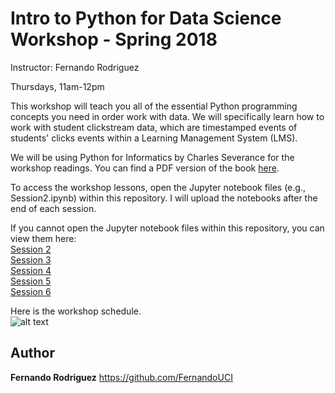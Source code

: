 
# Intro to Python for Data Science Workshop - Spring 2018
Instructor: Fernando Rodriguez

Thursdays, 11am-12pm


This workshop will teach you all of the essential Python programming concepts you need in order work with data. We will specifically learn how to work with student clickstream data, which are timestamped events of students' clicks events within a Learning Management System (LMS).

We will be using Python for Informatics by Charles Severance for the workshop readings. 
You can find a PDF version of the book <a href="http://www.pythonlearn.com/book_270.pdf" target="_blank">here</a>.

To access the workshop lessons, open the Jupyter notebook files (e.g., Session2.ipynb) within this repository. I will upload the notebooks after the end of each session. 

If you cannot open the Jupyter notebook files within this repository, you can view them here:</br>
<a href="https://nbviewer.jupyter.org/github/FernandoUCI/Python-for-Data-Science-Workshop/blob/master/Session2.ipynb" target="_blank">Session 2</a></br>
<a href="http://nbviewer.jupyter.org/github/FernandoUCI/Python-for-Data-Science-Workshop/blob/master/Session3.ipynb" target="_blank">Session 3</a></br>
<a href="https://nbviewer.jupyter.org/github/FernandoUCI/Python-for-Data-Science-Workshop/blob/master/Session4.ipynb" target="_blank">Session 4</a></br>
<a href="http://nbviewer.jupyter.org/github/FernandoUCI/Python-for-Data-Science-Workshop/blob/master/Session5.ipynb" target="_blank">Session 5</a></br>
<a href="https://nbviewer.jupyter.org/github/FernandoUCI/Python-for-Data-Science-Workshop/blob/master/Session6.ipynb" target="_blank">Session 6</a></br>

Here is the workshop schedule.</br>
![alt text](https://github.com/FernandoUCI/Python-for-Data-Science-Workshop/blob/master/images/schedule.png)



## Author

**Fernando Rodriguez** https://github.com/FernandoUCI


